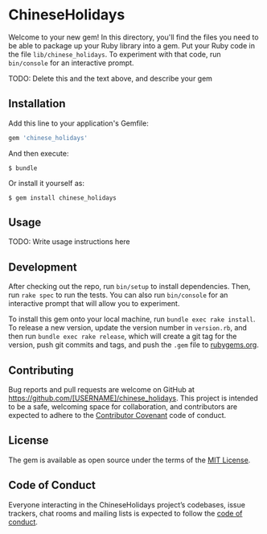 # ChineseHolidays

Welcome to your new gem! In this directory, you'll find the files you need to be able to package up your Ruby library into a gem. Put your Ruby code in the file `lib/chinese_holidays`. To experiment with that code, run `bin/console` for an interactive prompt.

TODO: Delete this and the text above, and describe your gem

## Installation

Add this line to your application's Gemfile:

```ruby
gem 'chinese_holidays'
```

And then execute:

    $ bundle

Or install it yourself as:

    $ gem install chinese_holidays

## Usage

TODO: Write usage instructions here

## Development

After checking out the repo, run `bin/setup` to install dependencies. Then, run `rake spec` to run the tests. You can also run `bin/console` for an interactive prompt that will allow you to experiment.

To install this gem onto your local machine, run `bundle exec rake install`. To release a new version, update the version number in `version.rb`, and then run `bundle exec rake release`, which will create a git tag for the version, push git commits and tags, and push the `.gem` file to [rubygems.org](https://rubygems.org).

## Contributing

Bug reports and pull requests are welcome on GitHub at https://github.com/[USERNAME]/chinese_holidays. This project is intended to be a safe, welcoming space for collaboration, and contributors are expected to adhere to the [Contributor Covenant](http://contributor-covenant.org) code of conduct.

## License

The gem is available as open source under the terms of the [MIT License](http://opensource.org/licenses/MIT).

## Code of Conduct

Everyone interacting in the ChineseHolidays project’s codebases, issue trackers, chat rooms and mailing lists is expected to follow the [code of conduct](https://github.com/[USERNAME]/chinese_holidays/blob/master/CODE_OF_CONDUCT.md).
